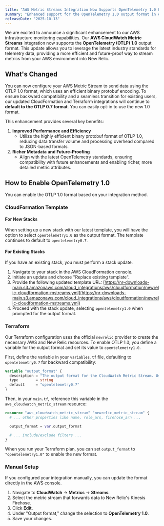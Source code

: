 ```yaml
---
title: "AWS Metric Streams Integration Now Supports OpenTelemetry 1.0 Format"
summary: "Enhanced support for the OpenTelemetry 1.0 output format in our AWS CloudWatch Metric Streams integration, offering improved performance and richer metadata for all setup methods."
releaseDate: "2025-10-13"
---
```


We are excited to announce a significant enhancement to our AWS infrastructure monitoring capabilities. Our **AWS CloudWatch Metric Streams** integration now supports the **OpenTelemetry (OTLP) 1.0** output format. This update allows you to leverage the latest industry standards for telemetry data, providing a more efficient and future-proof way to stream metrics from your AWS environment into New Relic.

## What's Changed

You can now configure your AWS Metric Stream to send data using the OTLP 1.0 format, which uses an efficient binary protobuf encoding. To ensure backward compatibility and a seamless transition for existing users, our updated CloudFormation and Terraform integrations will continue to **default to the OTLP 0.7 format**. You can easily opt-in to use the new 1.0 format.

This enhancement provides several key benefits:

1.  **Improved Performance and Efficiency**
    * Utilize the highly efficient binary protobuf format of OTLP 1.0, reducing data transfer volume and processing overhead compared to JSON-based formats.
2.  **Richer Metadata and Future-Proofing**
    * Align with the latest OpenTelemetry standards, ensuring compatibility with future enhancements and enabling richer, more detailed metric attributes.

## How to Enable OpenTelemetry 1.0

You can enable the OTLP 1.0 format based on your integration method.

### CloudFormation Template

#### For New Stacks

When setting up a new stack with our latest template, you will have the option to select `opentelemetry1.0` as the output format. The template continues to default to `opentelemetry0.7`.

#### For Existing Stacks

If you have an existing stack, you must perform a stack update.

1.  Navigate to your stack in the AWS CloudFormation console.
2.  Initiate an update and choose "Replace existing template".
3.  Provide the following updated template URL:
    [https://nr-downloads-main.s3.amazonaws.com/cloud_integrations/aws/cloudformation/newrelic-cloudformation-mstreams.yml](https://nr-downloads-main.s3.amazonaws.com/cloud_integrations/aws/cloudformation/newrelic-cloudformation-mstreams.yml)
4.  Proceed with the stack update, selecting `opentelemetry1.0` when prompted for the output format.

### Terraform

Our Terraform configuration uses the official `newrelic` provider to create the necessary AWS and New Relic resources. To enable OTLP 1.0, you define a variable for the output format and set its value to `opentelemetry1.0`.

First, define the variable in your `variables.tf` file, defaulting to `opentelemetry0.7` for backward compatibility:

```tf
variable "output_format" {
  description = "The output format for the CloudWatch Metric Stream. Use 'opentelemetry0.7' for OTLP 0.7 or 'opentelemetry1.0' for OTLP 1.0."
  type        = string
  default     = "opentelemetry0.7"
}
```

Then, in your `main.tf`, reference this variable in the `aws_cloudwatch_metric_stream` resource:

```tf
resource "aws_cloudwatch_metric_stream" "newrelic_metric_stream" {
  # ... other properties like name, role_arn, firehose_arn ...

  output_format = var.output_format

  # ... include/exclude filters ...
}
```

When you run your Terraform plan, you can set `output_format` to `"opentelemetry1.0"` to enable the new format.

### Manual Setup

If you configured your integration manually, you can update the format directly in the AWS console.

1.  Navigate to **CloudWatch** -\> **Metrics** -\> **Streams**.
2.  Select the metric stream that forwards data to New Relic's Kinesis Firehose.
3.  Click **Edit**.
4.  Under "Output format," change the selection to **OpenTelemetry 1.0**.
5.  Save your changes.

<!-- end list -->

